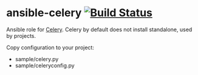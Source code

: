 # ansible-celery [![Build Status](https://travis-ci.org/futurice/ansible-celery.svg?branch=master)](https://travis-ci.org/futurice/ansible-celery)

Ansible role for [Celery](http://www.celeryproject.org/).
Celery by default does not install standalone, used by projects.

Copy configuration to your project:
* sample/celery.py
* sample/celeryconfig.py

